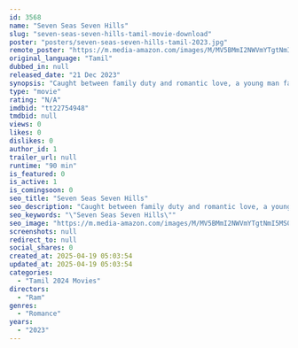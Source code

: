 ```yaml
---
id: 3568
name: "Seven Seas Seven Hills"
slug: "seven-seas-seven-hills-tamil-movie-download"
poster: "posters/seven-seas-seven-hills-tamil-2023.jpg"
remote_poster: "https://m.media-amazon.com/images/M/MV5BMmI2NWVmYTgtNmI5MS00NzNhLWFmOWEtMTBkMmExMzQyZmY3XkEyXkFqcGc@._V1_SX300.jpg"
original_language: "Tamil"
dubbed_in: null
released_date: "21 Dec 2023"
synopsis: "Caught between family duty and romantic love, a young man faces an impossible choice."
type: "movie"
rating: "N/A"
imdbid: "tt22754948"
tmdbid: null
views: 0
likes: 0
dislikes: 0
author_id: 1
trailer_url: null
runtime: "90 min"
is_featured: 0
is_active: 1
is_comingsoon: 0
seo_title: "Seven Seas Seven Hills"
seo_description: "Caught between family duty and romantic love, a young man faces an impossible choice."
seo_keywords: "\"Seven Seas Seven Hills\""
seo_image: "https://m.media-amazon.com/images/M/MV5BMmI2NWVmYTgtNmI5MS00NzNhLWFmOWEtMTBkMmExMzQyZmY3XkEyXkFqcGc@._V1_SX300.jpg"
screenshots: null
redirect_to: null
social_shares: 0
created_at: 2025-04-19 05:03:54
updated_at: 2025-04-19 05:03:54
categories:
  - "Tamil 2024 Movies"
directors:
  - "Ram"
genres:
  - "Romance"
years:
  - "2023"
---
```

